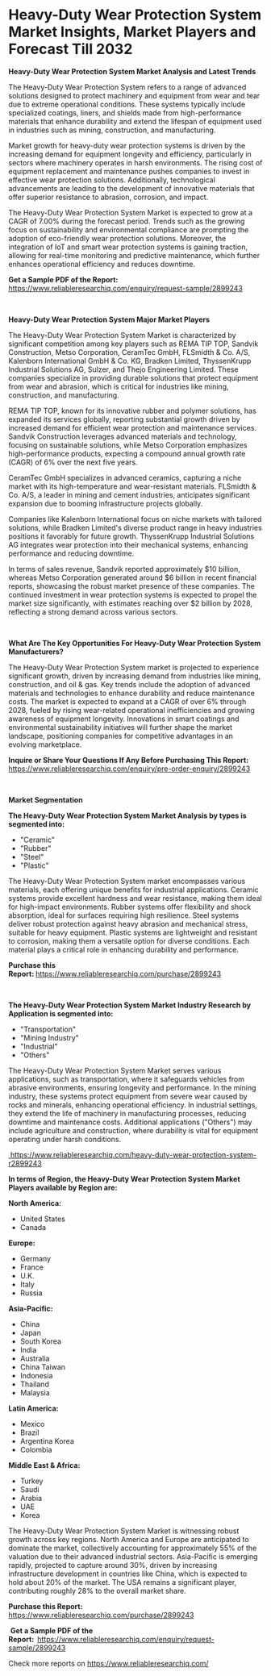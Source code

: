 <p><h1>Heavy-Duty Wear Protection System Market Insights, Market Players and Forecast Till 2032</h1></p><p><strong>Heavy-Duty Wear Protection System Market Analysis and Latest Trends</strong></p>
<p><p>The Heavy-Duty Wear Protection System refers to a range of advanced solutions designed to protect machinery and equipment from wear and tear due to extreme operational conditions. These systems typically include specialized coatings, liners, and shields made from high-performance materials that enhance durability and extend the lifespan of equipment used in industries such as mining, construction, and manufacturing.</p><p>Market growth for heavy-duty wear protection systems is driven by the increasing demand for equipment longevity and efficiency, particularly in sectors where machinery operates in harsh environments. The rising cost of equipment replacement and maintenance pushes companies to invest in effective wear protection solutions. Additionally, technological advancements are leading to the development of innovative materials that offer superior resistance to abrasion, corrosion, and impact.</p><p>The Heavy-Duty Wear Protection System Market is expected to grow at a CAGR of 7.00% during the forecast period. Trends such as the growing focus on sustainability and environmental compliance are prompting the adoption of eco-friendly wear protection solutions. Moreover, the integration of IoT and smart wear protection systems is gaining traction, allowing for real-time monitoring and predictive maintenance, which further enhances operational efficiency and reduces downtime.</p></p>
<p><strong>Get a Sample PDF of the Report:&nbsp;</strong> <a href="https://www.reliableresearchiq.com/enquiry/request-sample/2899243?utm_campaign=2458&utm_medium=2&utm_source=Github&utm_content=ia&utm_term=15032025&utm_id=heavy-duty-wear-protection-system">https://www.reliableresearchiq.com/enquiry/request-sample/2899243</a></p>
<p>&nbsp;</p>
<p><strong>Heavy-Duty Wear Protection System Major Market Players</strong></p>
<p><p>The Heavy-Duty Wear Protection System Market is characterized by significant competition among key players such as REMA TIP TOP, Sandvik Construction, Metso Corporation, CeramTec GmbH, FLSmidth & Co. A/S, Kalenborn International GmbH & Co. KG, Bradken Limited, ThyssenKrupp Industrial Solutions AG, Sulzer, and Thejo Engineering Limited. These companies specialize in providing durable solutions that protect equipment from wear and abrasion, which is critical for industries like mining, construction, and manufacturing.</p><p>REMA TIP TOP, known for its innovative rubber and polymer solutions, has expanded its services globally, reporting substantial growth driven by increased demand for efficient wear protection and maintenance services. Sandvik Construction leverages advanced materials and technology, focusing on sustainable solutions, while Metso Corporation emphasizes high-performance products, expecting a compound annual growth rate (CAGR) of 6% over the next five years.</p><p>CeramTec GmbH specializes in advanced ceramics, capturing a niche market with its high-temperature and wear-resistant materials. FLSmidth & Co. A/S, a leader in mining and cement industries, anticipates significant expansion due to booming infrastructure projects globally.</p><p>Companies like Kalenborn International focus on niche markets with tailored solutions, while Bradken Limited's diverse product range in heavy industries positions it favorably for future growth. ThyssenKrupp Industrial Solutions AG integrates wear protection into their mechanical systems, enhancing performance and reducing downtime.</p><p>In terms of sales revenue, Sandvik reported approximately $10 billion, whereas Metso Corporation generated around $6 billion in recent financial reports, showcasing the robust market presence of these companies. The continued investment in wear protection systems is expected to propel the market size significantly, with estimates reaching over $2 billion by 2028, reflecting a strong demand across various sectors.</p></p>
<p>&nbsp;</p>
<p><strong>What Are The Key Opportunities For Heavy-Duty Wear Protection System Manufacturers?</strong></p>
<p><p>The Heavy-Duty Wear Protection System market is projected to experience significant growth, driven by increasing demand from industries like mining, construction, and oil & gas. Key trends include the adoption of advanced materials and technologies to enhance durability and reduce maintenance costs. The market is expected to expand at a CAGR of over 6% through 2028, fueled by rising wear-related operational inefficiencies and growing awareness of equipment longevity. Innovations in smart coatings and environmental sustainability initiatives will further shape the market landscape, positioning companies for competitive advantages in an evolving marketplace.</p></p>
<p><strong>Inquire or Share Your Questions If Any Before Purchasing This Report:</strong> <a href="https://www.reliableresearchiq.com/enquiry/pre-order-enquiry/2899243?utm_campaign=2458&utm_medium=2&utm_source=Github&utm_content=ia&utm_term=15032025&utm_id=heavy-duty-wear-protection-system">https://www.reliableresearchiq.com/enquiry/pre-order-enquiry/2899243</a></p>
<p>&nbsp;</p>
<p><strong>Market Segmentation</strong></p>
<p><strong>The Heavy-Duty Wear Protection System Market Analysis by types is segmented into:</strong></p>
<p><ul><li>"Ceramic"</li><li>"Rubber"</li><li>"Steel"</li><li>"Plastic"</li></ul></p>
<p><p>The Heavy-Duty Wear Protection System market encompasses various materials, each offering unique benefits for industrial applications. Ceramic systems provide excellent hardness and wear resistance, making them ideal for high-impact environments. Rubber systems offer flexibility and shock absorption, ideal for surfaces requiring high resilience. Steel systems deliver robust protection against heavy abrasion and mechanical stress, suitable for heavy equipment. Plastic systems are lightweight and resistant to corrosion, making them a versatile option for diverse conditions. Each material plays a critical role in enhancing durability and performance.</p></p>
<p><strong>Purchase this Report:&nbsp;</strong><a href="https://www.reliableresearchiq.com/purchase/2899243?utm_campaign=2458&utm_medium=2&utm_source=Github&utm_content=ia&utm_term=15032025&utm_id=heavy-duty-wear-protection-system">https://www.reliableresearchiq.com/purchase/2899243</a></p>
<p>&nbsp;</p>
<p><strong>The Heavy-Duty Wear Protection System Market Industry Research by Application is segmented into:</strong></p>
<p><ul><li>"Transportation"</li><li>"Mining Industry"</li><li>"Industrial"</li><li>"Others"</li></ul></p>
<p><p>The Heavy-Duty Wear Protection System Market serves various applications, such as transportation, where it safeguards vehicles from abrasive environments, ensuring longevity and performance. In the mining industry, these systems protect equipment from severe wear caused by rocks and minerals, enhancing operational efficiency. In industrial settings, they extend the life of machinery in manufacturing processes, reducing downtime and maintenance costs. Additional applications ("Others") may include agriculture and construction, where durability is vital for equipment operating under harsh conditions.</p></p>
<p><a href="https://www.reliableresearchiq.com/heavy-duty-wear-protection-system-r2899243?utm_campaign=2458&utm_medium=2&utm_source=Github&utm_content=ia&utm_term=15032025&utm_id=heavy-duty-wear-protection-system">&nbsp;https://www.reliableresearchiq.com/heavy-duty-wear-protection-system-r2899243</a></p>
<p><strong>In terms of Region, the Heavy-Duty Wear Protection System Market Players available by Region are:</strong></p>
<p>
    <p> <strong> North America: </strong>
        <ul>
            <li>United States</li>
            <li>Canada</li>
        </ul>
        </p> 
    <p> <strong> Europe: </strong>
        <ul>
            <li>Germany</li>
            <li>France</li>
            <li>U.K.</li>
            <li>Italy</li>
            <li>Russia</li>
        </ul>
        </p> 
    <p> <strong> Asia-Pacific: </strong>
        <ul>
            <li>China</li>
            <li>Japan</li>
            <li>South Korea</li>
            <li>India</li>
            <li>Australia</li>
            <li>China Taiwan</li>
            <li>Indonesia</li>
            <li>Thailand</li>
            <li>Malaysia</li>
        </ul>
        </p> 
    <p> <strong> Latin America: </strong>
        <ul>
            <li>Mexico</li>
            <li>Brazil</li>
            <li>Argentina Korea</li>
            <li>Colombia</li>
        </ul>
        </p> 
    <p> <strong> Middle East & Africa: </strong>
        <ul>
            <li>Turkey</li>
            <li>Saudi</li>
            <li>Arabia</li>
            <li>UAE</li>
            <li>Korea</li>
        </ul>
    </p>
    </p>
<p><p>The Heavy-Duty Wear Protection System Market is witnessing robust growth across key regions. North America and Europe are anticipated to dominate the market, collectively accounting for approximately 55% of the valuation due to their advanced industrial sectors. Asia-Pacific is emerging rapidly, projected to capture around 30%, driven by increasing infrastructure development in countries like China, which is expected to hold about 20% of the market. The USA remains a significant player, contributing roughly 28% to the overall market share.</p></p>
<p><strong>Purchase this Report: </strong><a href="https://www.reliableresearchiq.com/purchase/2899243?utm_campaign=2458&utm_medium=2&utm_source=Github&utm_content=ia&utm_term=15032025&utm_id=heavy-duty-wear-protection-system">https://www.reliableresearchiq.com/purchase/2899243</a></p>
<p>&nbsp;<strong>Get a Sample PDF of the Report:&nbsp;&nbsp;</strong><a href="https://www.reliableresearchiq.com/enquiry/request-sample/2899243?utm_campaign=2458&utm_medium=2&utm_source=Github&utm_content=ia&utm_term=15032025&utm_id=heavy-duty-wear-protection-system">https://www.reliableresearchiq.com/enquiry/request-sample/2899243</a></p>
<p><strong></strong></p>
<p>Check more reports on <a href="https://www.reliableresearchiq.com/?utm_campaign=2458&utm_medium=2&utm_source=Github&utm_content=ia&utm_term=15032025&utm_id=heavy-duty-wear-protection-system">https://www.reliableresearchiq.com/</a></p>